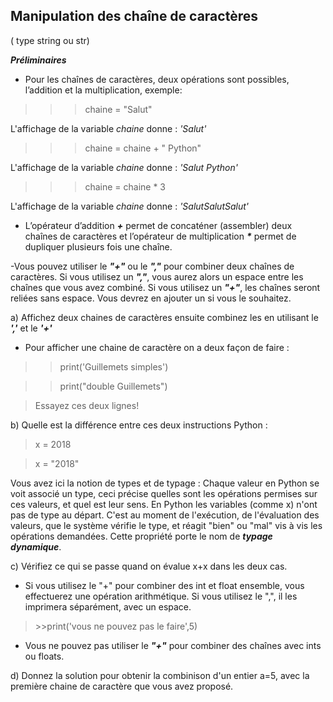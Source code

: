Manipulation des chaîne de caractères  
-
( type string ou str)

**_Préliminaires_**

- Pour les chaînes de caractères, deux opérations sont possibles,
 l’addition et la multiplication, exemple:
 
 >>> chaine = "Salut"
 
L'affichage de la variable _chaine_ donne : _'Salut'_
    
 >>> chaine = chaine + " Python"
 
 L'affichage de la variable _chaine_ donne :  _'Salut Python'_
 
 >>> chaine =  chaine * 3
 
 L'affichage de la variable _chaine_ donne :  _'SalutSalutSalut'_

- L’opérateur d’addition **_+_** permet de concaténer (assembler) 
deux chaînes de caractères et l’opérateur de multiplication **_\*_**
permet de dupliquer plusieurs fois une chaîne.

-Vous pouvez utiliser le **_"+"_** ou le **_","_** 
pour combiner deux chaînes de caractères. Si vous utilisez un **_","_**, vous aurez alors un espace entre les chaînes que vous avez combiné. Si vous utilisez un **_"+"_**, les chaînes seront reliées sans espace. 
Vous devrez en ajouter un si vous le souhaitez.

a) Affichez deux chaines de caractères ensuite combinez
 les en utilisant le **_','_** et le **_'+'_**

- Pour afficher une chaine de caractère on a deux façon de faire :

>> print('Guillemets simples')

>> print("double Guillemets")

> Essayez ces deux lignes!

b) Quelle est la différence entre ces deux instructions Python :

> x = 2018

> x = "2018"

Vous avez ici la notion de types et de typage : Chaque valeur en Python se voit associé un type, ceci précise quelles sont les opérations permises sur ces valeurs, et quel est leur sens. 
En Python les variables (comme x) n'ont pas de type au départ. C'est au moment de l'exécution, de l'évaluation des valeurs, que le système vérifie le type, et réagit "bien" ou "mal" vis à vis les opérations demandées. 
Cette propriété porte le nom de **_typage dynamique_**.

c) Vérifiez ce qui se passe quand on évalue x+x dans les deux cas.

- Si vous utilisez le "+" pour combiner des int et float ensemble, vous effectuerez une opération arithmétique. 
Si vous utilisez le ",", il les imprimera séparément, avec un espace.

>  \>>print('vous ne pouvez pas le faire',5)

- Vous ne pouvez pas utiliser le **_"+"_** pour combiner des chaînes avec ints ou floats.

d) Donnez la solution pour obtenir la combinison d'un entier a=5, 
avec la première chaine de caractère que vous avez proposé.



